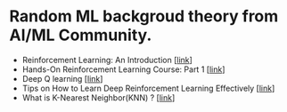 # Random ML backgroud theory from AI/ML Community.
* Reinforcement Learning: An Introduction [[link](https://web.stanford.edu/class/psych209/Readings/SuttonBartoIPRLBook2ndEd.pdf)]
* Hands-On Reinforcement Learning Course: Part 1 [[link](https://towardsdatascience.com/hands-on-reinforcement-learning-course-part-1-269b50e39d08)]
* Deep Q learning [[link](https://medium.com/@rozendhyan/deep-q-learning-c8d675b3e6d3)]
* Tips on How to Learn Deep Reinforcement Learning Effectively [[link](https://towardsdatascience.com/tips-on-how-to-learn-deep-reinforcement-learning-effectively-8578813ff23)]
* What is K-Nearest Neighbor(KNN) ? [[link](https://iaviral.medium.com/what-is-k-nearest-neighbor-knn-811ef165a223)]
